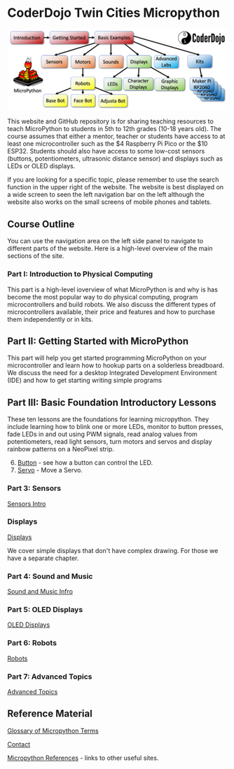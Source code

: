 # CoderDojo Twin Cities Micropython

![Micropython logo](img/banner.png)

This website and GitHub repository is for sharing teaching resources to teach MicroPython to students in 5th to 12th grades (10-18 years old).  The course assumes that either a mentor, teacher or students have access to at least one microcontroller such as the $4 Raspberry Pi Pico or the $10 ESP32.  Students should also have access to some low-cost sensors (buttons, potentiometers, ultrasonic distance sensor) and displays such as LEDs or OLED displays.

If you are looking for a specific topic, please remember to use the search function in the upper right of the website.  The website is best displayed on a wide screen to seen the left navigation bar on the left although the website also works on the small screens of mobile phones and tablets.

## Course Outline

You can use the navigation area on the left side panel to navigate to different parts of the website.  Here is a high-level overview of the main sections of the site.

### Part I: Introduction to Physical Computing

This part is a high-level ioverview of what MicroPython is and why is has become the most popular way to do physical computing, program microcontrollers and build robots.  We also discuss the different types of microcontrollers available, their price and features and how to purchase them independently or in kits.

## Part II: Getting Started with MicroPython

This part will help you get started programming MicroPython on your microcontroller and learn how to hookup parts on a solderless breadboard.  We discuss the need for a desktop Integrated Development Environment (IDE) and how to get starting writing simple programs


## Part III: Basic Foundation Introductory Lessons

These ten lessons are the foundations for learning micropython.  They include learning how to blink one or more LEDs, monitor to button presses, fade LEDs in and out using PWM signals, read analog values from potentiometers, read light sensors, turn motors and servos and display rainbow patterns on a NeoPixel strip.

6. [Button](intro/03-button.md) - see how a button can control the LED.
7. [Servo](intro/04-servo.md) - Move a Servo.

### Part 3: Sensors

[Sensors Intro](sensors/01-intro.md)

### Displays

[Displays](displays/01-intro.md)

We cover simple displays that don't have complex drawing.  For those we have a separate chapter.

### Part 4: Sound and Music

[Sound and Music Infro](sound/01-intro.md)

### Part 5: OLED Displays

[OLED Displays](oled/01-intro.md)

### Part 6: Robots

[Robots](robots/01-intro.md)

### Part 7: Advanced Topics

[Advanced Topics](advanced-labs/01-intro.md)

## Reference Material

[Glossary of Micropython Terms](misc/glossary.md)

[Contact](misc/contact.md)

[Micropython References](misc/references.md) - links to other useful sites.



